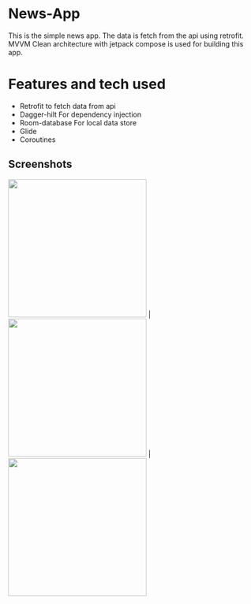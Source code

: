 # News-App
This is the simple news app. The data is fetch from the api using retrofit. MVVM Clean architecture with jetpack compose is used for building this app. 

# Features and tech used

- Retrofit to fetch data from api
- Dagger-hilt For dependency injection
- Room-database For local data store
- Glide 
- Coroutines

## Screenshots
<img src="https://i.imgur.com/nkWHcLH.jpg" width="280px"> | <img src="https://i.imgur.com/oVMOCls.jpg" width="280px"> | <img src="https://i.imgur.com/d42OcJl.jpg" width="280px">